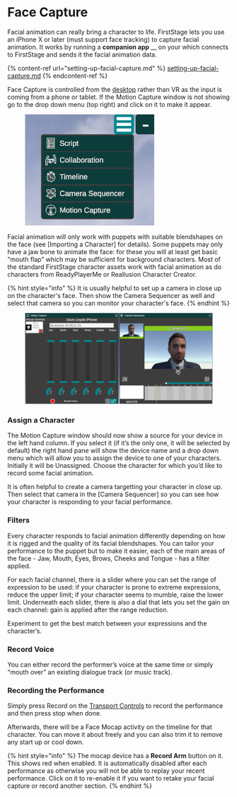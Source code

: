 # Face Capture

Facial animation can really bring a character to life. FirstStage lets you use an iPhone X or later (must support face tracking) to capture facial animation. It works by running a **companion app** __ on your which connects to FirstStage and sends it the facial animation data.

{% content-ref url="setting-up-facial-capture.md" %}
[setting-up-facial-capture.md](setting-up-facial-capture.md)
{% endcontent-ref %}

Face Capture is controlled from the [desktop](../../../basics/using-firststage-on-the-desktop.md) rather than VR as the input is coming from a phone or tablet. If the Motion Capture window is not showing go to the drop down menu (top right) and click on it to make it appear.

<figure><img src="../../../.gitbook/assets/Facecap-.png" alt=""><figcaption></figcaption></figure>

Facial animation will only work with puppets with suitable blendshapes on the face (see \[Importing a Character] for details). Some puppets may only have a jaw bone to animate the face: for these you will at least get basic “mouth flap” which may be sufficient for background characters. Most of the standard FirstStage character assets work with facial animation as do characters from ReadyPlayerMe or Reallusion Character Creator.

{% hint style="info" %}
It is usually helpful to set up a camera in close up on the character's face. Then show the Camera Sequencer as well and select that camera so you can monitor your character's face.
{% endhint %}

<figure><img src="../../../.gitbook/assets/image (8) (2).png" alt=""><figcaption></figcaption></figure>

### Assign a Character <a href="#_qguoinbue5tm" id="_qguoinbue5tm"></a>

The Motion Capture window should now show a source for your device in the left hand column. If you select it (if it’s the only one, it will be selected by default) the right hand pane will show the device name and a drop down menu which will allow you to assign the device to one of your characters. Initially it will be Unassigned. Choose the character for which you’d like to record some facial animation.

It is often helpful to create a camera targetting your character in close up. Then select that camera in the \[Camera Sequencer] so you can see how your character is responding to your facial performance.

### Filters <a href="#_5g9wg0kezr23" id="_5g9wg0kezr23"></a>

Every character responds to facial animation differently depending on how it is rigged and the quality of its facial blendshapes. You can tailor your performance to the puppet but to make it easier, each of the main areas of the face - Jaw, Mouth, Eyes, Brows, Cheeks and Tongue - has a filter applied.

For each facial channel, there is a slider where you can set the range of expression to be used: if your character is prone to extreme expressions, reduce the upper limit; if your character seems to mumble, raise the lower limit. Underneath each slider, there is also a dial that lets you set the gain on each channel: gain is applied after the range reduction.

Experiment to get the best match between your expressions and the character’s.

### Record Voice <a href="#_kxivavagvbnr" id="_kxivavagvbnr"></a>

You can either record the performer’s voice at the same time or simply “mouth over” an existing dialogue track (or music track).

### Recording the Performance <a href="#_eyj24o2tcrnb" id="_eyj24o2tcrnb"></a>

Simply press Record on the [Transport Controls](../../../basics/timeline/transport-controls.md) to record the performance and then press stop when done.

Afterwards, there will be a Face Mocap activity on the timeline for that character. You can move it about freely and you can also trim it to remove any start up or cool down.

{% hint style="info" %}
The mocap device has a **Record Arm** button on it. This shows red when enabled. It is automatically disabled after each performance as otherwise you will not be able to replay your recent performance. Click on it to re-enable it if you want to retake your facial capture or record another section.
{% endhint %}
